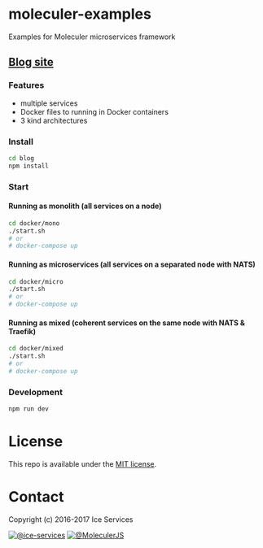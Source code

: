 # moleculer-examples
Examples for Moleculer microservices framework

## [Blog site](/blog)

### Features
- multiple services
- Docker files to running in Docker containers
- 3 kind architectures

### Install
```bash
cd blog
npm install
```

### Start

#### Running as monolith (all services on a node)
```bash
cd docker/mono
./start.sh
# or 
# docker-compose up
```

#### Running as microservices (all services on a separated node with NATS)
```bash
cd docker/micro
./start.sh
# or 
# docker-compose up
```

#### Running as mixed (coherent services on the same node with NATS & Traefik)
```bash
cd docker/mixed
./start.sh
# or 
# docker-compose up
```

### Development

```bash
npm run dev
```


# License
This repo is available under the [MIT license](https://tldrlegal.com/license/mit-license).

# Contact
Copyright (c) 2016-2017 Ice Services

[![@ice-services](https://img.shields.io/badge/github-ice--services-green.svg)](https://github.com/ice-services) [![@MoleculerJS](https://img.shields.io/badge/twitter-MoleculerJS-blue.svg)](https://twitter.com/MoleculerJS)